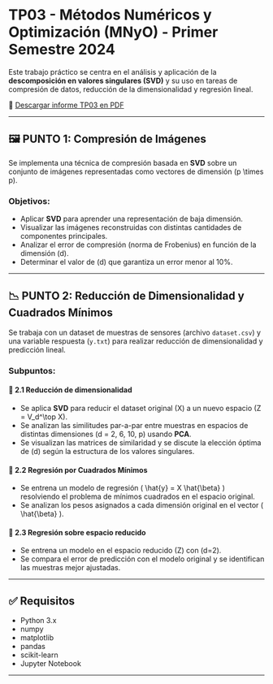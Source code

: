 # TP03 - Métodos Numéricos y Optimización (MNyO) - Primer Semestre 2024

Este trabajo práctico se centra en el análisis y aplicación de la **descomposición en valores singulares (SVD)** y su uso en tareas de compresión de datos, reducción de la dimensionalidad y regresión lineal.

📄 [Descargar informe TP03 en PDF](MNyO_TP03.pdf.zip)

---

## 🖼️ PUNTO 1: Compresión de Imágenes

Se implementa una técnica de compresión basada en **SVD** sobre un conjunto de imágenes representadas como vectores de dimensión \(p \times p\).

### Objetivos:

- Aplicar **SVD** para aprender una representación de baja dimensión.
- Visualizar las imágenes reconstruidas con distintas cantidades de componentes principales.
- Analizar el error de compresión (norma de Frobenius) en función de la dimensión \(d\).
- Determinar el valor de \(d\) que garantiza un error menor al 10%.

---

## 📉 PUNTO 2: Reducción de Dimensionalidad y Cuadrados Mínimos

Se trabaja con un dataset de muestras de sensores (archivo `dataset.csv`) y una variable respuesta (`y.txt`) para realizar reducción de dimensionalidad y predicción lineal.

### Subpuntos:

#### 🔻 2.1 Reducción de dimensionalidad

- Se aplica **SVD** para reducir el dataset original \(X\) a un nuevo espacio \(Z = V_d^\top X\).
- Se analizan las similitudes par-a-par entre muestras en espacios de distintas dimensiones (d = 2, 6, 10, p) usando **PCA**.
- Se visualizan las matrices de similaridad y se discute la elección óptima de \(d\) según la estructura de los valores singulares.

#### 📐 2.2 Regresión por Cuadrados Mínimos

- Se entrena un modelo de regresión \( \hat{y} = X \hat{\beta} \) resolviendo el problema de mínimos cuadrados en el espacio original.
- Se analizan los pesos asignados a cada dimensión original en el vector \( \hat{\beta} \).

#### 🔁 2.3 Regresión sobre espacio reducido

- Se entrena un modelo en el espacio reducido \(Z\) con \(d=2\).
- Se compara el error de predicción con el modelo original y se identifican las muestras mejor ajustadas.

---

## ✅ Requisitos

- Python 3.x
- numpy
- matplotlib
- pandas
- scikit-learn
- Jupyter Notebook

---


